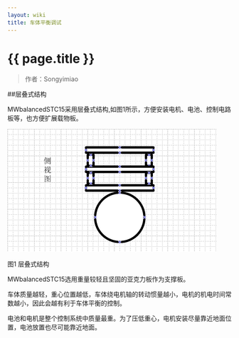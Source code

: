 ```yaml
---
layout: wiki
title: 车体平衡调试
---
```


# {{ page.title }}

> 作者：Songyimiao

##层叠式结构

MWbalancedSTC15采用层叠式结构,如图1所示，方便安装电机、电池、控制电路板等，也方便扩展载物板。

![](/img/wiki/MWbalanced-structure.png)

图1 层叠式结构

MWbalancedSTC15选用重量较轻且坚固的亚克力板作为支撑板。

车体质量越轻，重心位置越低，车体绕电机轴的转动惯量越小，电机的机电时间常数越小，因此会越有利于车体平衡的控制。

电池和电机是整个控制系统中质量最重。为了压低重心，电机安装尽量靠近地面位置，电池放置也尽可能靠近地面。

